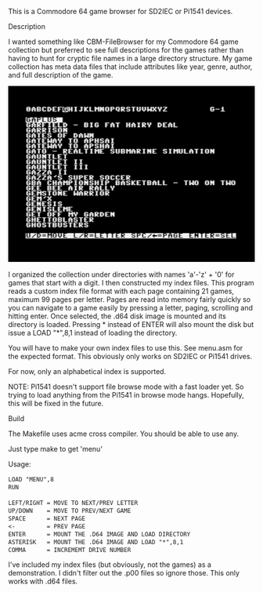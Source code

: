 This is a Commodore 64 game browser for SD2IEC or Pi1541 devices.

Description

I wanted something like CBM-FileBrowser for my Commodore 64 game collection
but preferred to see full descriptions for the games rather than having to
hunt for cryptic file names in a large directory structure.  My game collection 
has meta data files that include attributes like year, genre, author, and full 
description of the game.

![alt text](https://raw.githubusercontent.com/randyrossi/c64-games-menu/master/sample.png)

I organized the collection under directories with names 'a'-'z' + '0' for 
games that start with a digit.  I then constructed my index files.  This 
program reads a custom index file format with each page containing 21
games, maximum 99 pages per letter. Pages are read into memory fairly quickly
so you can navigate to a game easily by pressing a letter, paging, scrolling
and hitting enter.  Once selected, the .d64 disk image is mounted and its
directory is loaded.  Pressing * instead of ENTER will also mount the disk
but issue a LOAD "*",8,1 instead of loading the directory.

You will have to make your own index files to use this. See menu.asm for the
expected format.  This obviously only works on SD2IEC or Pi1541 drives.

For now, only an alphabetical index is supported.

NOTE: Pi1541 doesn't support file browse mode with a fast loader yet.  So trying to
load anything from the Pi1541 in browse mode hangs.  Hopefully, this will be
fixed in the future.

Build

The Makefile uses acme cross compiler.  You should be able to use any.

Just type make to get 'menu'

Usage:

    LOAD "MENU",8
    RUN

    LEFT/RIGHT = MOVE TO NEXT/PREV LETTER
    UP/DOWN    = MOVE TO PREV/NEXT GAME
    SPACE      = NEXT PAGE
    <-         = PREV PAGE
    ENTER      = MOUNT THE .D64 IMAGE AND LOAD DIRECTORY
    ASTERISK   = MOUNT THE .D64 IMAGE AND LOAD "*",8,1
    COMMA      = INCREMEMT DRIVE NUMBER

I've included my index files (but obviously, not the games) as a
demonstration.  I didn't filter out the .p00 files so ignore those. This
only works with .d64 files.

